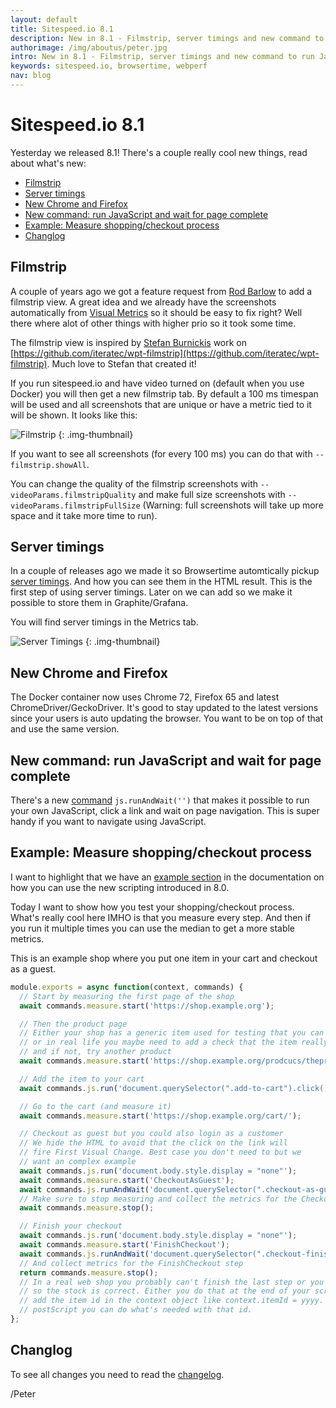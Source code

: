 ```yaml
---
layout: default
title: Sitespeed.io 8.1
description: New in 8.1 - Filmstrip, server timings and new command to run JavaScript and wait for the page to finish loading.
authorimage: /img/aboutus/peter.jpg
intro: New in 8.1 - Filmstrip, server timings and new command to run JavaScript and wait for the page to finish loading.
keywords: sitespeed.io, browsertime, webperf
nav: blog
---
```


# Sitespeed.io 8.1

Yesterday we released 8.1! There's a couple really cool new things, read about what's new:

- [Filmstrip](#filmstrip)
- [Server timings](#server-timings)
- [New Chrome and Firefox](#new-chrome-and-firefox)
- [New command: run JavaScript and wait for page complete](#new-command-run-javascript-and-wait-for-page-complete)
- [Example: Measure shopping/checkout process](#example-measure-shoppingcheckout-process)
- [Changlog](#changlog)

## Filmstrip
A couple of years ago we got a feature request from [Rod Barlow](https://github.com/rodders) to add a filmstrip view. A great idea and we already have the screenshots automatically from [Visual Metrics](https://github.com/WPO-Foundation/visualmetrics) so it should be easy to fix right? Well there where alot of other things with higher prio so it took some time.

The filmstrip view is inspired by [Stefan Burnickis](https://github.com/sburnicki) work on [https://github.com/iteratec/wpt-filmstrip](https://github.com/iteratec/wpt-filmstrip). Much love to Stefan that created it!

If you run sitespeed.io and have video turned on (default when you use Docker) you will then get a new filmstrip tab. By default a 100 ms timespan will be used and all screenshots that are unique or have a metric tied to it will be shown. It looks like this:

![Filmstrip]({{site.baseurl}}/img/filmstrip-8.1.jpg)
{: .img-thumbnail}

If you want to see all screenshots (for every 100 ms) you can do that with ```--filmstrip.showAll```. 

You can change the quality of the filmstrip screenshots with ```--videoParams.filmstripQuality``` and make full size screenshots with ```--videoParams.filmstripFullSize``` (Warning: full screenshots will take up more space and it take more time to run).


## Server timings
In a couple of releases ago we made it so Browsertime automtically pickup [server timings](https://w3c.github.io/server-timing/). And how you can see them in the HTML result. This is the first step of using server timings. Later on we can add so we make it possible to store them in Graphite/Grafana.

You will find server timings in the Metrics tab.

![Server Timings]({{site.baseurl}}/img/server-timings.png)
{: .img-thumbnail}


## New Chrome and Firefox
The Docker container now uses Chrome 72, Firefox 65 and latest ChromeDriver/GeckoDriver. It's good to stay updated to the latest versions since your users is auto updating the browser. You want to be on top of that and use the same version.


## New command: run JavaScript and wait for page complete
There's a new [command](/documentation/sitespeed.io/scripting/#commands) ```js.runAndWait('')``` that makes it possible to run your own JavaScript, click a link and wait on page navigation. This is super handy if you want to navigate using JavaScript.

## Example: Measure shopping/checkout process
I want to highlight that we have an [example section](/documentation/sitespeed.io/scripting/#examples) in the documentation on how you can use the new scripting introduced in 8.0. 

Today I want to show how you test your shopping/checkout process. What's really cool here IMHO is that you measure every step. And then if you run it multiple times you can use the median to get a more stable metrics.

This is an example shop where you put one item in your cart and checkout as a guest.

~~~javascript
module.exports = async function(context, commands) {
  // Start by measuring the first page of the shop
  await commands.measure.start('https://shop.example.org');

  // Then the product page
  // Either your shop has a generic item used for testing that you can use 
  // or in real life you maybe need to add a check that the item really exists in stock
  // and if not, try another product
  await commands.measure.start('https://shop.example.org/prodcucs/theproduct');

  // Add the item to your cart
  await commands.js.run('document.querySelector(".add-to-cart").click();');

  // Go to the cart (and measure it)
  await commands.measure.start('https://shop.example.org/cart/');

  // Checkout as guest but you could also login as a customer
  // We hide the HTML to avoid that the click on the link will
  // fire First Visual Change. Best case you don't need to but we 
  // want an complex example
  await commands.js.run('document.body.style.display = "none"');
  await commands.measure.start('CheckoutAsGuest');
  await commands.js.runAndWait('document.querySelector(".checkout-as-guest").click();');
  // Make sure to stop measuring and collect the metrics for the CheckoutAsGuest step
  await commands.measure.stop();

  // Finish your checkout
  await commands.js.run('document.body.style.display = "none"');
  await commands.measure.start('FinishCheckout');
  await commands.js.runAndWait('document.querySelector(".checkout-finish").click();');
  // And collect metrics for the FinishCheckout step
  return commands.measure.stop();
  // In a real web shop you probably can't finish the last step or you can return the item
  // so the stock is correct. Either you do that at the end of your script or you
  // add the item id in the context object like context.itemId = yyyy. Then in your
  // postScript you can do what's needed with that id.
};
~~~

## Changlog
To see all changes you need to read the [changelog](https://github.com/sitespeedio/sitespeed.io/blob/master/CHANGELOG.md).

/Peter